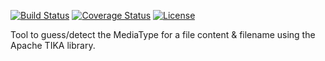 [![Build Status](https://github.com/mP1/walkingkooka-net-header-apache-tika/actions/workflows/build.yaml/badge.svg)](https://github.com/mP1/walkingkooka-net-header-apache-tika/actions/workflows/build.yaml/badge.svg)
[![Coverage Status](https://coveralls.io/repos/github/mP1/walkingkooka-net-header-apache-tika/badge.svg?branch=master)](https://coveralls.io/repos/github/mP1/walkingkooka-net-header-apache-tika?branch=master)
[![License](https://img.shields.io/badge/License-Apache%202.0-blue.svg)](https://opensource.org/licenses/Apache-2.0)




Tool to guess/detect the MediaType for a file content & filename using the Apache TIKA library. 
